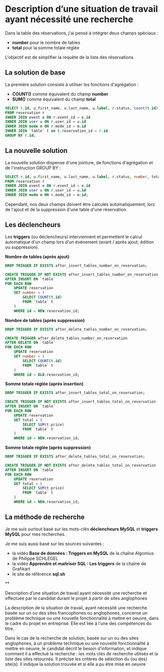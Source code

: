 # Description d’une situation de travail ayant nécessité une recherche

Dans la table des réservations, j'ai pensé à intégrer deux champs spéciaux :

- **number** pour le nombre de tables
- **total** pour la somme totale réglée

L'objectif est de simplifier la requête de la liste des réservations. 

## La solution de base

La première solution consiste à utiliser les fonctions d'agrégation :

- **COUNT()** comme équivalent du champ **number**
- **SUM()** comme équivalent du champ **total**

```sql
SELECT r.id, u.first_name, u.last_name, u.label, r.status, count(t.id) as number, sum(t.price) as total, m.label, r.paid_at, r.comments
FROM reservation r
INNER JOIN event e ON r.event_id = e.id
INNER JOIN user u ON r.user_id = u.id
INNER JOIN mode m ON r.mode_id = m.id
INNER JOIN `table` t on t.reservation_id = r.id
GROUP BY r.id;
```

## La nouvelle solution

La nouvelle solution dispense d'une jointure, de fonctions d'agrégation et de l'instruction GROUP BY :

```sql
SELECT r.id, u.first_name, u.last_name, u.label, r.status, number, total, m.label, r.paid_at, r.comments
FROM reservation r
INNER JOIN event e ON r.event_id = e.id
INNER JOIN user u ON r.user_id = u.id
INNER JOIN mode m ON r.mode_id = m.id;
```

Cependant, nos deux champs doivent être calculés automatiquement, lors de l'ajout et de la suppression d'une table d'une réservation.

## Les déclencheurs

Les **triggers** (ou déclencheurs) interviennent et permettent le calcul automatique d'un champ lors d'un événement (avant / après ajout, édition ou suppression).

**Nombre de tables (après ajout)**

```sql
DROP TRIGGER IF EXISTS after_insert_tables_number_on_reservation;

CREATE TRIGGER IF NOT EXISTS after_insert_tables_number_on_reservation
AFTER INSERT ON `table` 
FOR EACH ROW
    UPDATE reservation
    SET number = (
        SELECT COUNT(t.id)
        FROM `table` t
    )
    WHERE id = NEW.reservation_id;
```

**Nombre de tables (après suppression)**

```sql
DROP TRIGGER IF EXISTS after_delete_tables_number_on_reservation;

CREATE TRIGGER after_delete_tables_number_on_reservation
AFTER DELETE ON `table`
FOR EACH ROW
    UPDATE reservation
    SET number = (
        SELECT COUNT(t.id)
        FROM `table` t
    )
    WHERE id = OLD.reservation_id;
```

**Somme totale réglée (après insertion)**

```sql
DROP TRIGGER IF EXISTS after_insert_tables_total_on_reservation;

CREATE TRIGGER IF NOT EXISTS after_insert_tables_total_on_reservation
AFTER INSERT ON `table` 
FOR EACH ROW
    UPDATE reservation
    SET total = (
        SELECT SUM(t.price)
        FROM `table` t
    )
    WHERE id = NEW.reservation_id;
```

**Somme totale réglée (après suppression)**

```sql
DROP TRIGGER IF EXISTS after_delete_tables_total_on_reservation;

CREATE TRIGGER IF NOT EXISTS after_delete_tables_total_on_reservation
AFTER INSERT ON `table` 
FOR EACH ROW
    UPDATE reservation
    SET total = (
        SELECT SUM(t.price)
        FROM `table` t
    )
    WHERE id = NEW.reservation_id;
```

## La méthode de recherche

Je me suis surtout basé sur les mots-clés **déclencheurs MySQL** et **triggers MySQL** pour mes recherches.

Je me suis aussi basé sur les sources suivantes :

- la vidéo **Base de données : Triggers en MySQL** de la chaîne Algomius de Philippe SCHLEGEL
- la vidéo **Apprendre et maitriser SQL : Les triggers** de la chaîne de Grafikart
- le site de référence **sql.sh**










































































**

Description d’une situation de travail ayant nécessité une recherche et effectuée par le candidat durant le projet à partir de sites anglophones

La description de la situation de travail, ayant nécessité une recherche basée sur un ou des sites francophones ou anglophones, concerne un problème technique ou une nouvelle fonctionnalité à mettre en oeuvre, dans le cadre du projet en entreprise. Elle est liée à l’une des compétences du titre. 

Dans le cas de la recherche de solution, basée sur un ou des sites anglophones, à un problème technique ou une nouvelle fonctionnalité à mettre en oeuvre, le candidat décrit le besoin d’information, et indique comment il a effectué la recherche : les mots clés de recherche utilisés et la liste des sites retournés. Il précise les critères de sélection du (ou des) site(s). Il indique la solution trouvée et si elle a pu être mise en oeuvre